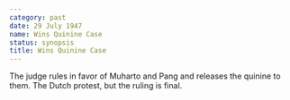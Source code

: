 ```yaml
---
category: past
date: 29 July 1947
name: Wins Quinine Case
status: synopsis
title: Wins Quinine Case
---
```

The judge rules in favor of Muharto and Pang and releases the quinine to them. The Dutch protest, but the ruling is final.
